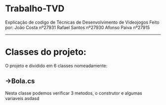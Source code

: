# Trabalho-TVD
Explicação de codigo de Técnicas de Desenvolvimento de Vídeojogos
Feito por: 
João Costa nº27931
Rafael Santos nº27930
Afonso Paiva nº27915
*** 
# Classes do projeto:

 O projeto e dividido em 6 classes nomeadamente:

## ->Bola.cs

Nesta classe podemos verificar 3 metodos, o construtor e algumas variaveis
asdasd



